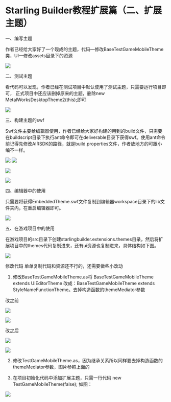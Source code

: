 # Starling Builder教程扩展篇（二、扩展主题）

一、编写主题

作者已经给大家好了一个现成的主题，代码—修改BaseTestGameMobileTheme类，UI—修改assets目录下的资源

![](https://raw.githubusercontent.com/yuhengh/starling-builder-tutorial/cn/images/theme/01.png)

二、测试主题

看代码可以发现，作者已经在测试项目中默认使用了测试主题，只需要运行项目即可，
正式项目中还应该删掉原来的主题，删除new MetalWorksDesktopTheme2(this);即可

![](https://raw.githubusercontent.com/yuhengh/starling-builder-tutorial/cn/images/theme/02.png)

三、构建主题的swf

Swf文件主要给编辑器使用，作者已经给大家好构建的用到的build文件，只需要在buildscript目录下执行ant命令即可在deliverable目录下获得swf。使用ant命令前记得先修改AIRSDK的路径，就是build.properties文件，作者放地方的可跟小编不一样。

![](https://raw.githubusercontent.com/yuhengh/starling-builder-tutorial/cn/images/theme/03.png)
![](https://raw.githubusercontent.com/yuhengh/starling-builder-tutorial/cn/images/theme/04.png)

![](https://raw.githubusercontent.com/yuhengh/starling-builder-tutorial/cn/images/theme/05.png)

![](https://raw.githubusercontent.com/yuhengh/starling-builder-tutorial/cn/images/theme/06.png)

四、编辑器中的使用

只需要将获得EmbeddedTheme.swf文件复制到编辑器workspace目录下的lib文件夹内，在重启编辑器即可。

![](https://raw.githubusercontent.com/yuhengh/starling-builder-tutorial/cn/images/theme/07.png)

五、在游戏项目中的使用

在游戏项目的src目录下创建starlingbuilder.extensions.themes目录，然后将扩展项目中的themes代码复制进来，还有ui资源也复制进来，具体结构如下图。

![](https://raw.githubusercontent.com/yuhengh/starling-builder-tutorial/cn/images/theme/08.png)

修改代码
单单复制代码和资源还不行的，还需要做些小改动
1. 修改BaseTestGameMobileTheme.as将 BaseTestGameMobileTheme extends UIEditorTheme
改成：BaseTestGameMobileTheme extends StyleNameFunctionTheme。去掉构造函数的themeMediator参数

改之前

![](https://raw.githubusercontent.com/yuhengh/starling-builder-tutorial/cn/images/theme/09.png)

![](https://raw.githubusercontent.com/yuhengh/starling-builder-tutorial/cn/images/theme/10.png)

改之后

![](https://raw.githubusercontent.com/yuhengh/starling-builder-tutorial/cn/images/theme/11.png)

![](https://raw.githubusercontent.com/yuhengh/starling-builder-tutorial/cn/images/theme/12.png)

2. 修改TestGameMobileTheme.as，因为继承关系所以同样要去掉构造函数的themeMediator参数，图片参照上面的

3. 在项目初始化代码中添加扩展主题，只需一行代码
new TestGameMobileTheme(false);
如图：

![](https://raw.githubusercontent.com/yuhengh/starling-builder-tutorial/cn/images/theme/13.png)


